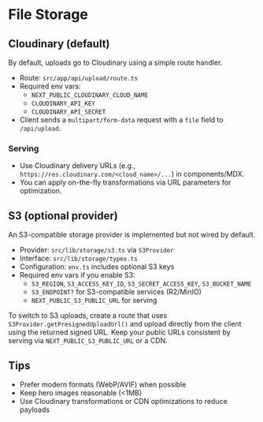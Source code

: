 # File Storage

## Cloudinary (default)

By default, uploads go to Cloudinary using a simple route handler.

- Route: `src/app/api/upload/route.ts`
- Required env vars:
  - `NEXT_PUBLIC_CLOUDINARY_CLOUD_NAME`
  - `CLOUDINARY_API_KEY`
  - `CLOUDINARY_API_SECRET`
- Client sends a `multipart/form-data` request with a `file` field to `/api/upload`.

### Serving

- Use Cloudinary delivery URLs (e.g., `https://res.cloudinary.com/<cloud_name>/...`) in components/MDX.
- You can apply on-the-fly transformations via URL parameters for optimization.

## S3 (optional provider)

An S3-compatible storage provider is implemented but not wired by default.

- Provider: `src/lib/storage/s3.ts` via `S3Provider`
- Interface: `src/lib/storage/types.ts`
- Configuration: `env.ts` includes optional S3 keys
- Required env vars if you enable S3:
  - `S3_REGION`, `S3_ACCESS_KEY_ID`, `S3_SECRET_ACCESS_KEY`, `S3_BUCKET_NAME`
  - `S3_ENDPOINT?` for S3-compatible services (R2/MinIO)
  - `NEXT_PUBLIC_S3_PUBLIC_URL` for serving

To switch to S3 uploads, create a route that uses `S3Provider.getPresignedUploadUrl()` and upload directly from the client using the returned signed URL. Keep your public URLs consistent by serving via `NEXT_PUBLIC_S3_PUBLIC_URL` or a CDN.

## Tips

- Prefer modern formats (WebP/AVIF) when possible
- Keep hero images reasonable (<1MB)
- Use Cloudinary transformations or CDN optimizations to reduce payloads
